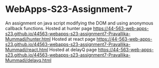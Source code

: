 # WebApps-S23-Assignment-7
An assignment on java script modifying the DOM and using anonymous callback functions.
Hosted at hunter page https://44-563-web-apps-s23.github.io/44563-webapps-s23-assignment7-Pravallika-Mummadi/hunter.html
Hosted at react page https://44-563-web-apps-s23.github.io/44563-webapps-s23-assignment7-Pravallika-Mummadi/react.html
Hosted at delayQ page https://44-563-web-apps-s23.github.io/44563-webapps-s23-assignment7-Pravallika-Mummadi/delayq.html
